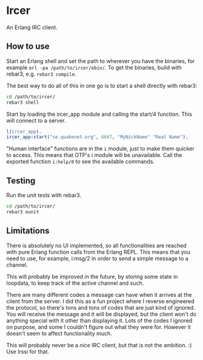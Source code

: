 # Ircer
An Erlang IRC client.

## How to use
Start an Erlang shell and set the path to wherever you have the binaries, for example ```erl -pa /path/to/ircer/ebin/```.
To get the binaries, build with rebar3, e.g. ```rebar3 compile```.

The best way to do all of this in one go is to start a shell directly with rebar3:

```bash
cd /path/to/ircer/
rebar3 shell
```

Start by loading the ircer_app module and calling the start/4 function. This will connect to a server.

```erlang
l(ircer_app).
ircer_app:start("se.quakenet.org", 6667, "MyNickName" "Real Name").
```

"Human interface" functions are in the ```i``` module, just to make them quicker to access. This means that OTP's i module will be unavailable. Call the exported function ```i:help/0``` to see the available commands.

## Testing
Run the unit tests with rebar3.
```bash
cd /path/to/ircer/
rebar3 eunit
```

## Limitations
There is absolutely no UI implemented, so all functionalities are reached with pure Erlang function calls from the Erlang REPL.
This means that you need to use, for example, i:msg/2 in order to send a simple message to a channel.

This will probably be improved in the future, by storing some state in loopdata, to keep track of the active channel and such.

There are many different codes a message can have when it arrives at the client from the server. I did this as a fun project where I reverse engineered the protocol, so there's tons and tons of codes that are just kind of ignored. You will receive the message and it will be displayed, but the client won't do anything special with it other than displaying it. Lots of the codes I ignored on purpose, and some I couldn't figure out what they were for. However it doesn't seem to affect functionality much.

This will probably never be a _nice_ IRC client, but that is not the ambition. :) Use Irssi for that.
